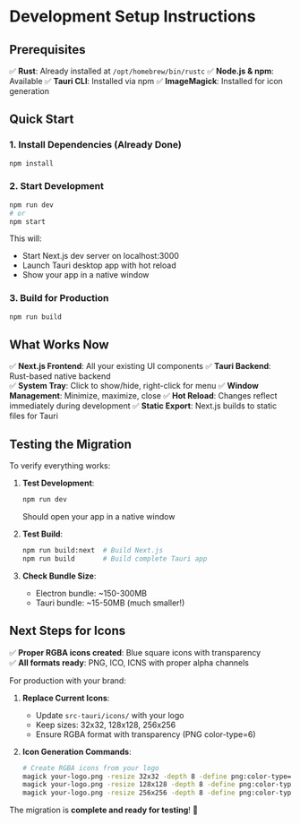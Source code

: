 # Development Setup Instructions

## Prerequisites

✅ **Rust**: Already installed at `/opt/homebrew/bin/rustc`
✅ **Node.js & npm**: Available
✅ **Tauri CLI**: Installed via npm
✅ **ImageMagick**: Installed for icon generation

## Quick Start

### 1. Install Dependencies (Already Done)
```bash
npm install
```

### 2. Start Development
```bash
npm run dev
# or
npm start
```

This will:
- Start Next.js dev server on localhost:3000  
- Launch Tauri desktop app with hot reload
- Show your app in a native window

### 3. Build for Production
```bash
npm run build
```

## What Works Now

✅ **Next.js Frontend**: All your existing UI components
✅ **Tauri Backend**: Rust-based native backend  
✅ **System Tray**: Click to show/hide, right-click for menu
✅ **Window Management**: Minimize, maximize, close
✅ **Hot Reload**: Changes reflect immediately during development
✅ **Static Export**: Next.js builds to static files for Tauri

## Testing the Migration

To verify everything works:

1. **Test Development**:
   ```bash
   npm run dev
   ```
   Should open your app in a native window

2. **Test Build**:
   ```bash
   npm run build:next  # Build Next.js
   npm run build       # Build complete Tauri app
   ```

3. **Check Bundle Size**:
   - Electron bundle: ~150-300MB
   - Tauri bundle: ~15-50MB (much smaller!)

## Next Steps for Icons

✅ **Proper RGBA icons created**: Blue square icons with transparency  
✅ **All formats ready**: PNG, ICO, ICNS with proper alpha channels

For production with your brand:

1. **Replace Current Icons**:
   - Update `src-tauri/icons/` with your logo
   - Keep sizes: 32x32, 128x128, 256x256
   - Ensure RGBA format with transparency (PNG color-type=6)

2. **Icon Generation Commands**:
   ```bash
   # Create RGBA icons from your logo
   magick your-logo.png -resize 32x32 -depth 8 -define png:color-type=6 src-tauri/icons/32x32.png
   magick your-logo.png -resize 128x128 -depth 8 -define png:color-type=6 src-tauri/icons/128x128.png
   magick your-logo.png -resize 256x256 -depth 8 -define png:color-type=6 src-tauri/icons/128x128@2x.png
   ```

The migration is **complete and ready for testing**! 🎉
